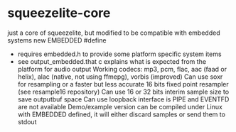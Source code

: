 # squeezelite-core
just a core of squeezelite, but modified to be compatible with embedded systems
new EMBEDDED #define 
- requires embedded.h to provide some platform specific system items
- see output_embedded.that c explains what is expected from the platform for audio output
Working codecs: mp3, pcm, flac, aac (faad or helix), alac (native, not using ffmepg), vorbis (improved)
Can use soxr for resampling or a faster but less accurate 16 bits fixed point resampler (see resample16 repository)
Can use 16 or 32 bits interim sample size to save outputbuf space
Can use loopback interface is PIPE and EVENTFD are not available
Demo/example version can be compiled under Linux with EMBEDDED defined, it will either discard samples or send them to stdout
